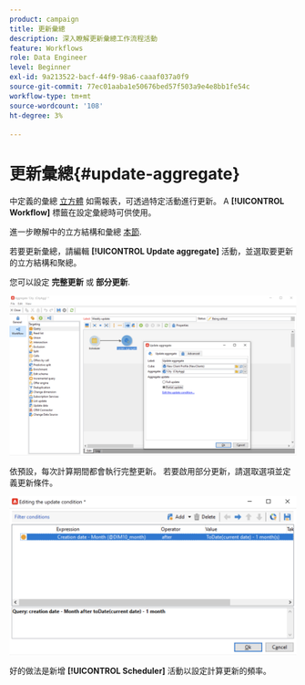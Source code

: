 ```yaml
---
product: campaign
title: 更新彙總
description: 深入瞭解更新彙總工作流程活動
feature: Workflows
role: Data Engineer
level: Beginner
exl-id: 9a213522-bacf-44f9-98a6-caaaf037a0f9
source-git-commit: 77ec01aaba1e50676bed57f503a9e4e8bb1fe54c
workflow-type: tm+mt
source-wordcount: '108'
ht-degree: 3%

---
```


# 更新彙總{#update-aggregate}

中定義的彙總 [立方體](../../v8/reporting/gs-cubes.md) 如需報表，可透過特定活動進行更新。 A **[!UICONTROL Workflow]** 標籤在設定彙總時可供使用。

進一步瞭解中的立方結構和彙總 [本節](../../v8/reporting/customize-cubes.md#calculate-and-use-aggregates).

若要更新彙總，請編輯 **[!UICONTROL Update aggregate]** 活動，並選取要更新的立方結構和聚總。

您可以設定 **完整更新** 或 **部分更新**.

![](assets/update-aggregate-details.png)

依預設，每次計算期間都會執行完整更新。 若要啟用部分更新，請選取選項並定義更新條件。

![](assets/update-aggregate-partial.png)

好的做法是新增 **[!UICONTROL Scheduler]** 活動以設定計算更新的頻率。
